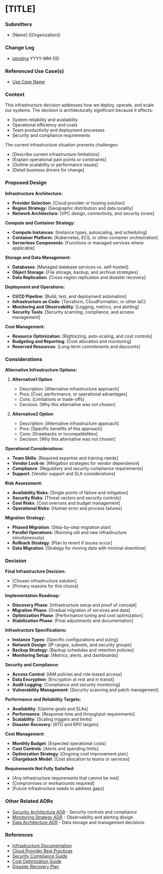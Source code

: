 # [TITLE]

### Submitters
*   [Name] ([Organization])

### Change Log
*   [pending](URL) YYYY-MM-DD

### Referenced Use Case(s)
*   [Use Case Name](URL)

### Context
This infrastructure decision addresses how we deploy, operate, and scale our systems. The decision is architecturally significant because it affects:

- System reliability and availability
- Operational efficiency and costs
- Team productivity and deployment processes
- Security and compliance requirements

The current infrastructure situation presents challenges:
- [Describe current infrastructure limitations]
- [Explain operational pain points or constraints]
- [Outline scalability or performance issues]
- [Detail business drivers for change]

### Proposed Design
**Infrastructure Architecture:**
- **Provider Selection**: [Cloud provider or hosting solution]
- **Region Strategy**: [Geographic distribution and data locality]
- **Network Architecture**: [VPC design, connectivity, and security zones]

**Compute and Container Strategy:**
- **Compute Instances**: [Instance types, autoscaling, and scheduling]
- **Container Platform**: [Kubernetes, ECS, or other container orchestration]
- **Serverless Components**: [Functions or managed services where applicable]

**Storage and Data Management:**
- **Databases**: [Managed database services vs. self-hosted]
- **Object Storage**: [File storage, backup, and archival strategies]
- **Data Replication**: [Cross-region replication and disaster recovery]

**Deployment and Operations:**
- **CI/CD Pipeline**: [Build, test, and deployment automation]
- **Infrastructure as Code**: [Terraform, CloudFormation, or other IaC]
- **Monitoring and Observability**: [Logging, metrics, and alerting]
- **Security Tools**: [Security scanning, compliance, and access management]

**Cost Management:**
- **Resource Optimization**: [Rightsizing, auto-scaling, and cost controls]
- **Budgeting and Reporting**: [Cost allocation and monitoring]
- **Reserved Resources**: [Long-term commitments and discounts]

### Considerations
**Alternative Infrastructure Options:**
1. **Alternative1 Option**
   - Description: [Alternative infrastructure approach]
   - Pros: [Cost, performance, or operational advantages]
   - Cons: [Limitations or trade-offs]
   - Decision: [Why this alternative was not chosen]

2. **Alternative2 Option**
   - Description: [Alternative infrastructure approach]
   - Pros: [Specific benefits of this approach]
   - Cons: [Drawbacks or incompatibilities]
   - Decision: [Why this alternative was not chosen]

**Operational Considerations:**
- **Team Skills**: [Required expertise and training needs]
- **Vendor Lock-in**: [Mitigation strategies for vendor dependence]
- **Compliance**: [Regulatory and security compliance requirements]
- **Support**: [Vendor support and SLA considerations]

**Risk Assessment:**
- **Availability Risks**: [Single points of failure and mitigation]
- **Security Risks**: [Threat vectors and security controls]
- **Cost Risks**: [Cost overruns and budget management]
- **Operational Risks**: [Human error and process failures]

**Migration Strategy:**
- **Phased Migration**: [Step-by-step migration plan]
- **Parallel Operations**: [Running old and new infrastructure simultaneously]
- **Rollback Strategy**: [Plan to revert if issues occur]
- **Data Migration**: [Strategy for moving data with minimal downtime]

### Decision
**Final Infrastructure Decision:**
- [Chosen infrastructure solution]
- [Primary reasons for this choice]

**Implementation Roadmap:**
- **Discovery Phase**: [Infrastructure setup and proof of concept]
- **Migration Phase**: [Gradual migration of services and data]
- **Optimization Phase**: [Performance tuning and cost optimization]
- **Stabilization Phase**: [Final adjustments and documentation]

**Infrastructure Specifications:**
- **Instance Types**: [Specific configurations and sizing]
- **Network Design**: [IP ranges, subnets, and security groups]
- **Backup Strategy**: [Backup schedules and retention policies]
- **Monitoring Setup**: [Metrics, alerts, and dashboards]

**Security and Compliance:**
- **Access Control**: [IAM policies and role-based access]
- **Data Encryption**: [Encryption at rest and in transit]
- **Audit Logging**: [Compliance and security monitoring]
- **Vulnerability Management**: [Security scanning and patch management]

**Performance and Reliability Targets:**
- **Availability**: [Uptime goals and SLAs]
- **Performance**: [Response time and throughput requirements]
- **Scalability**: [Scaling triggers and limits]
- **Disaster Recovery**: [RTO and RPO targets]

**Cost Management:**
- **Monthly Budget**: [Expected operational costs]
- **Cost Controls**: [Alerts and spending limits]
- **Optimization Strategy**: [Ongoing cost improvement plan]
- **Chargeback Model**: [Cost allocation to teams or services]

**Requirements Not Fully Satisfied:**
- [Any infrastructure requirements that cannot be met]
- [Compromises or workarounds required]
- [Future infrastructure needs to address gaps]

### Other Related ADRs
*   [Security Architecture ADR](URL) - Security controls and compliance
*   [Monitoring Strategy ADR](URL) - Observability and alerting design
*   [Data Architecture ADR](URL) - Data storage and management decisions

### References
*   [Infrastructure Documentation](URL)
*   [Cloud Provider Best Practices](URL)
*   [Security Compliance Guide](URL)
*   [Cost Optimization Guide](URL)
*   [Disaster Recovery Plan](URL)